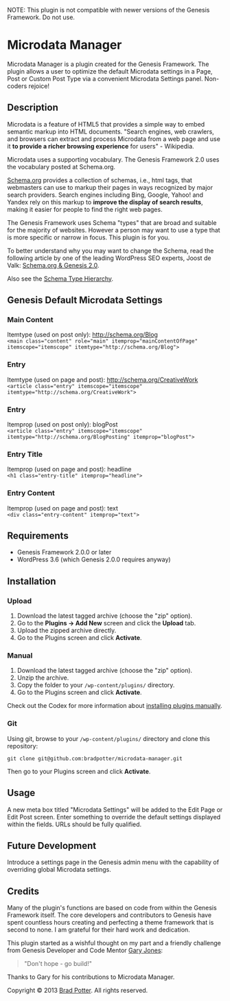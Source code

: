 NOTE: This plugin is not compatible with newer versions of the Genesis Framework. Do not use.

# Microdata Manager

Microdata Manager is a plugin created for the Genesis Framework. The plugin allows a user to optimize the default Microdata settings in a Page, Post or Custom Post Type via a convenient Microdata Settings panel. Non-coders rejoice!

## Description

Microdata is a feature of HTML5 that provides a simple way to embed semantic markup into HTML documents. "Search engines, web crawlers, and browsers can extract and process Microdata from a web page and use it **to provide a richer browsing experience** for users" - Wikipedia.

Microdata uses a supporting vocabulary. The Genesis Framework 2.0 uses the vocabulary posted at Schema.org.

[Schema.org](http://schema.org) provides a collection of schemas, i.e., html tags, that webmasters can use to markup their pages in ways recognized by major search providers. Search engines including Bing, Google, Yahoo! and Yandex rely on this markup to **improve the display of search results**, making it easier for people to find the right web pages.

The Genesis Framework uses Schema "types" that are broad and suitable for the majority of websites. However a person may want to use a type that is more specific or narrow in focus. This plugin is for you.

To better understand why you may want to change the Schema, read the following article by one of the leading WordPress SEO experts, Joost de Valk: [Schema.org & Genesis 2.0](http://yoast.com/schema-org-genesis-2-0/).

Also see the [Schema Type Hierarchy](http://schema.org/docs/full.html).

## Genesis Default Microdata Settings

### Main Content

Itemtype (used on post only): http://schema.org/Blog  
`<main class="content" role="main" itemprop="mainContentOfPage" itemscope="itemscope" itemtype="http://schema.org/Blog">`

### Entry

Itemtype (used on page and post): http://schema.org/CreativeWork  
`<article class="entry" itemscope="itemscope" itemtype="http://schema.org/CreativeWork">`

### Entry

Itemprop (used on post only): blogPost  
`<article class="entry" itemscope="itemscope" itemtype="http://schema.org/BlogPosting" itemprop="blogPost">`

### Entry Title
Itemprop (used on page and post): headline  
`<h1 class="entry-title" itemprop="headline">`

### Entry Content
Itemprop (used on page and post): text  
`<div class="entry-content" itemprop="text">`

## Requirements

* Genesis Framework 2.0.0 or later
* WordPress 3.6 (which Genesis 2.0.0 requires anyway)

## Installation

### Upload

1. Download the latest tagged archive (choose the "zip" option).
2. Go to the __Plugins -> Add New__ screen and click the __Upload__ tab.
3. Upload the zipped archive directly.
4. Go to the Plugins screen and click __Activate__.

### Manual

1. Download the latest tagged archive (choose the "zip" option).
2. Unzip the archive.
3. Copy the folder to your `/wp-content/plugins/` directory.
4. Go to the Plugins screen and click __Activate__.

Check out the Codex for more information about [installing plugins manually](http://codex.wordpress.org/Managing_Plugins#Manual_Plugin_Installation).

### Git

Using git, browse to your `/wp-content/plugins/` directory and clone this repository:

`git clone git@github.com:bradpotter/microdata-manager.git`

Then go to your Plugins screen and click __Activate__.

## Usage

A new meta box titled "Microdata Settings" will be added to the Edit Page or Edit Post screen. Enter something to override the default settings displayed within the fields. URLs should be fully qualified.

## Future Development

Introduce a settings page in the Genesis admin menu with the capability of overriding global Microdata settings.

## Credits

Many of the plugin's functions are based on code from within the Genesis Framework itself. The core developers and contributors to Genesis have spent countless hours creating and perfecting a theme framework that is second to none. I am grateful for their hard work and dedication. 

This plugin started as a wishful thought on my part and a friendly challenge from Genesis Developer and Code Mentor [Gary Jones](http://gamajo.com):

> "Don't hope - go build!"

Thanks to Gary for his contributions to Microdata Manager.

Copyright © 2013 [Brad Potter](http://bradpotter.com). All rights reserved.
